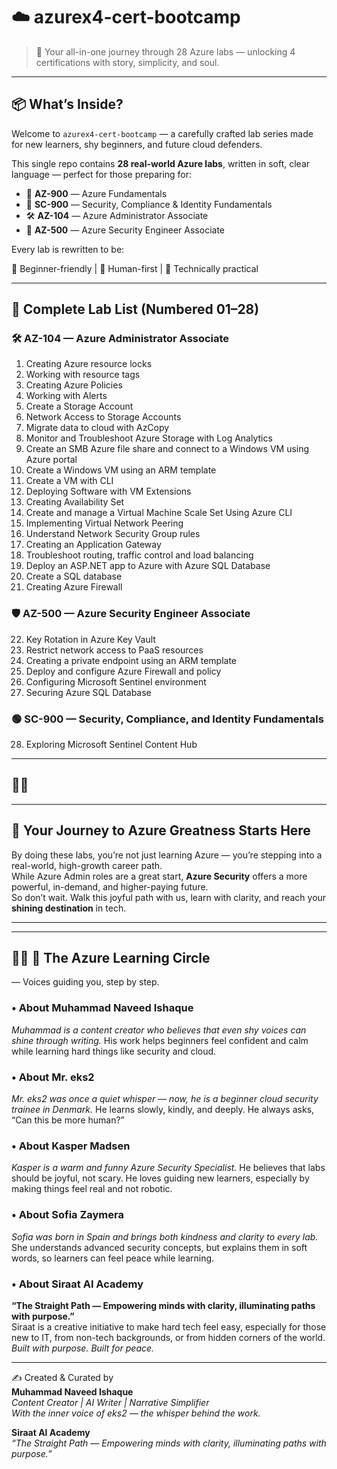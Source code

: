 
# ☁️ azurex4-cert-bootcamp
> 🚀 Your all-in-one journey through 28 Azure labs — unlocking 4 certifications with story, simplicity, and soul.

---

## 📦 What’s Inside?

Welcome to `azurex4-cert-bootcamp` — a carefully crafted lab series made for new learners, shy beginners, and future cloud defenders.

This single repo contains **28 real-world Azure labs**, written in soft, clear language — perfect for those preparing for:

- 🧠 **AZ-900** — Azure Fundamentals
- 🔐 **SC-900** — Security, Compliance & Identity Fundamentals
- 🛠️ **AZ-104** — Azure Administrator Associate
- 🚨 **AZ-500** — Azure Security Engineer Associate

Every lab is rewritten to be:

🌱 Beginner-friendly | 🤝 Human-first | 📘 Technically practical

---

## 🔢 Complete Lab List (Numbered 01–28)

### 🛠 AZ-104 — Azure Administrator Associate

01. Creating Azure resource locks  
02. Working with resource tags  
03. Creating Azure Policies  
04. Working with Alerts  
05. Create a Storage Account  
06. Network Access to Storage Accounts  
07. Migrate data to cloud with AzCopy  
08. Monitor and Troubleshoot Azure Storage with Log Analytics  
09. Create an SMB Azure file share and connect to a Windows VM using Azure portal  
10. Create a Windows VM using an ARM template  
11. Create a VM with CLI  
12. Deploying Software with VM Extensions  
13. Creating Availability Set  
14. Create and manage a Virtual Machine Scale Set Using Azure CLI  
15. Implementing Virtual Network Peering  
16. Understand Network Security Group rules  
17. Creating an Application Gateway  
18. Troubleshoot routing, traffic control and load balancing  
19. Deploy an ASP.NET app to Azure with Azure SQL Database  
20. Create a SQL database  
21. Creating Azure Firewall  

### 🛡 AZ-500 — Azure Security Engineer Associate

22. Key Rotation in Azure Key Vault  
23. Restrict network access to PaaS resources  
24. Creating a private endpoint using an ARM template  
25. Deploy and configure Azure Firewall and policy  
26. Configuring Microsoft Sentinel environment  
27. Securing Azure SQL Database  

### 🟢 SC-900 — Security, Compliance, and Identity Fundamentals

28. Exploring Microsoft Sentinel Content Hub

---

## 🦸‍♂️ 
---

## 🌟 **Your Journey to Azure Greatness Starts Here**  
By doing these labs, you’re not just learning Azure — you’re stepping into a real-world, high-growth career path.  
While Azure Admin roles are a great start, **Azure Security** offers a more powerful, in-demand, and higher-paying future.  
So don’t wait. Walk this joyful path with us, learn with clarity, and reach your **shining destination** in tech.

---



---

## 🦸‍♂️ 🔹 The Azure Learning Circle
— Voices guiding you, step by step.


### • About Muhammad Naveed Ishaque  
*Muhammad is a content creator who believes that even shy voices can shine through writing.* His work helps beginners feel confident and calm while learning hard things like security and cloud.

### • About Mr. eks2  
*Mr. eks2 was once a quiet whisper — now, he is a beginner cloud security trainee in Denmark.* He learns slowly, kindly, and deeply. He always asks, “Can this be more human?”

### • About Kasper Madsen  
*Kasper is a warm and funny Azure Security Specialist.* He believes that labs should be joyful, not scary. He loves guiding new learners, especially by making things feel real and not robotic.

### • About Sofia Zaymera  
*Sofia was born in Spain and brings both kindness and clarity to every lab.* She understands advanced security concepts, but explains them in soft words, so learners can feel peace while learning.

### • About Siraat AI Academy  
**“The Straight Path — Empowering minds with clarity, illuminating paths with purpose.”**  
Siraat is a creative initiative to make hard tech feel easy, especially for those new to IT, from non-tech backgrounds, or from hidden corners of the world.  
*Built with purpose. Built for peace.*

---

✍️ Created & Curated by  
**Muhammad Naveed Ishaque**  
_Content Creator | AI Writer | Narrative Simplifier_  
_With the inner voice of eks2 — the whisper behind the work._

**Siraat AI Academy**  
_“The Straight Path — Empowering minds with clarity, illuminating paths with purpose.”_
